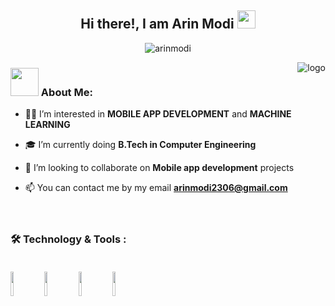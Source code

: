 <h2 align="center"> Hi there!, I am <b>Arin Modi</b> <img src="https://github.com/TheDudeThatCode/TheDudeThatCode/blob/master/Assets/Hi.gif" width="29px"> </h2>

<p align="center"> <img src="https://komarev.com/ghpvc/?username=arinmodi&label=Profile%20Visits&color=00A36C&style=flat" alt="arinmodi" /> </p>

<img align="right" src="https://cdn.dribbble.com/users/333243/screenshots/5343222/hiring-manager-for-codility_4x.png?compress=1&resize=350x250" alt="logo"/>

### <img src="https://github.com/TheDudeThatCode/TheDudeThatCode/blob/master/Assets/Developer.gif" width="45px"> About Me:

- :raising_hand_man:   I’m interested in <b>MOBILE APP DEVELOPMENT</b> and <b>MACHINE LEARNING</b><br>

- :mortar_board:   I’m currently doing <b>B.Tech in Computer Engineering</b><br>

- :eyes:   I’m looking to collaborate on <b>Mobile app development</b> projects<br>

- 📫   You can contact me by my email <b>arinmodi2306@gmail.com</b><br><br><br>

### :hammer_and_wrench: Technology & Tools : <br><br>

  <code><img width="10%" src="https://www.vectorlogo.zone/logos/java/java-ar21.svg"></code>
  <code><img width="10%" src="https://www.vectorlogo.zone/logos/kotlinlang/kotlinlang-ar21.svg"></code>
  <code><img width="10%" src="https://www.vectorlogo.zone/logos/javascript/javascript-ar21.svg"></code>
  <code><img width="10%" src="https://www.vectorlogo.zone/logos/android/android-ar21.svg"></code>
  
<!---
arinmodi/arinmodi is a ✨ special ✨ repository because its `README.md` (this file) appears on your GitHub profile.
You can click the Preview link to take a look at your changes.
--->
